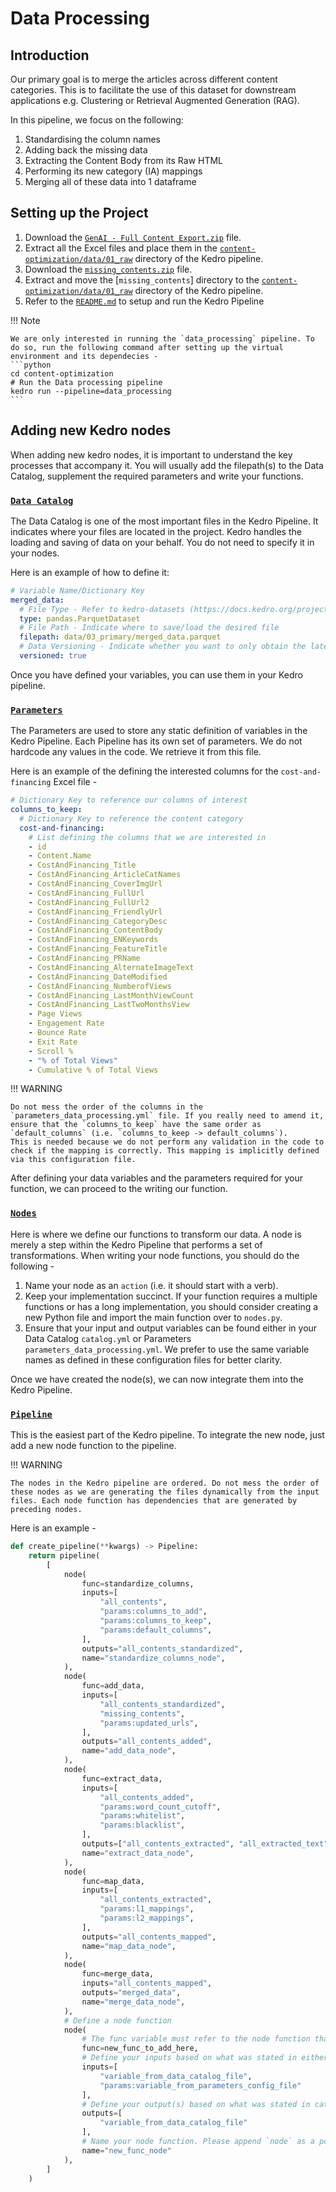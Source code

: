 # Data Processing

## Introduction

Our primary goal is to merge the articles across different content categories. This is to facilitate the use of this dataset for downstream applications e.g. Clustering or Retrieval Augmented Generation (RAG).

In this pipeline, we focus on the following:

1. Standardising the column names
2. Adding back the missing data
3. Extracting the Content Body from its Raw HTML
4. Performing its new category (IA) mappings
5. Merging all of these data into 1 dataframe

## Setting up the Project

1. Download the [`GenAI - Full Content Export.zip`](https://drive.google.com/file/d/1auKR6zHlxFz7fmkci2BUimYEjW4lotlU/view) file.
2. Extract all the Excel files and place them in the [`content-optimization/data/01_raw`](https://github.com/Synapxe-DNA/healthhub-content-optimization/tree/main/content-optimization/data/01_raw) directory of the Kedro pipeline.
3. Download the [`missing_contents.zip`](https://drive.google.com/file/d/1KX7Jsc9LVn6ozsT1P87kTmjVYh4be2j2/view) file.
4. Extract and move the [`missing_contents`] directory to the [`content-optimization/data/01_raw`](https://github.com/Synapxe-DNA/healthhub-content-optimization/tree/main/content-optimization/data/01_raw) directory of the Kedro pipeline.
5. Refer to the [`README.md`](https://github.com/Synapxe-DNA/healthhub-content-optimization/tree/main/content-optimization) to setup and run the Kedro Pipeline

!!! Note

    We are only interested in running the `data_processing` pipeline. To do so, run the following command after setting up the virtual environment and its dependecies -
    ```python
    cd content-optimization
    # Run the Data processing pipeline
    kedro run --pipeline=data_processing
    ```

## Adding new Kedro nodes

When adding new kedro nodes, it is important to understand the key processes that accompany it. You will usually add the filepath(s) to the Data Catalog, supplement the required parameters and write your functions.

### [`Data Catalog`](https://github.com/Synapxe-DNA/healthhub-content-optimization/blob/main/content-optimization/conf/base/catalog.yml)

The Data Catalog is one of the most important files in the Kedro Pipeline. It indicates where your files are located in the project. Kedro handles the loading and saving of data on your behalf. You do not need to specify it in your nodes.

Here is an example of how to define it:

```yaml
# Variable Name/Dictionary Key
merged_data:
  # File Type - Refer to kedro-datasets (https://docs.kedro.org/projects/kedro-datasets/en/kedro-datasets-4.1.0/api/kedro_datasets.html) for the appropriate data connector
  type: pandas.ParquetDataset
  # File Path - Indicate where to save/load the desired file
  filepath: data/03_primary/merged_data.parquet
  # Data Versioning - Indicate whether you want to only obtain the latest file or track the changes (via timestamp)
  versioned: true
```

Once you have defined your variables, you can use them in your Kedro pipeline.

### [`Parameters`](https://github.com/Synapxe-DNA/healthhub-content-optimization/blob/main/content-optimization/conf/base/parameters_data_processing.yml)

The Parameters are used to store any static definition of variables in the Kedro Pipeline. Each Pipeline has its own set of parameters. We do not hardcode any values in the code. We retrieve it from this file.

Here is an example of the defining the interested columns for the `cost-and-financing` Excel file -

```yaml
# Dictionary Key to reference our columns of interest
columns_to_keep:
  # Dictionary Key to reference the content category
  cost-and-financing:
    # List defining the columns that we are interested in
    - id
    - Content.Name
    - CostAndFinancing_Title
    - CostAndFinancing_ArticleCatNames
    - CostAndFinancing_CoverImgUrl
    - CostAndFinancing_FullUrl
    - CostAndFinancing_FullUrl2
    - CostAndFinancing_FriendlyUrl
    - CostAndFinancing_CategoryDesc
    - CostAndFinancing_ContentBody
    - CostAndFinancing_ENKeywords
    - CostAndFinancing_FeatureTitle
    - CostAndFinancing_PRName
    - CostAndFinancing_AlternateImageText
    - CostAndFinancing_DateModified
    - CostAndFinancing_NumberofViews
    - CostAndFinancing_LastMonthViewCount
    - CostAndFinancing_LastTwoMonthsView
    - Page Views
    - Engagement Rate
    - Bounce Rate
    - Exit Rate
    - Scroll %
    - "% of Total Views"
    - Cumulative % of Total Views
```

!!! WARNING

    Do not mess the order of the columns in the `parameters_data_processing.yml` file. If you really need to amend it, ensure that the `columns_to_keep` have the same order as `default_columns` (i.e. `columns_to_keep -> default_columns`).
    This is needed because we do not perform any validation in the code to check if the mapping is correctly. This mapping is implicitly defined via this configuration file.

After defining your data variables and the parameters required for your function, we can proceed to the writing our function.

### [`Nodes`](https://github.com/Synapxe-DNA/healthhub-content-optimization/blob/main/content-optimization/src/content_optimization/pipelines/data_processing/nodes.py)

Here is where we define our functions to transform our data. A node is merely a step within the Kedro Pipeline that performs a set of transformations. When writing your node functions, you should do the following -

1. Name your node as an `action` (i.e. it should start with a verb).
2. Keep your implementation succinct. If your function requires a multiple functions or has a long implementation, you should consider creating a new Python file and import the main function over to `nodes.py`.
3. Ensure that your input and output variables can be found either in your Data Catalog `catalog.yml` or Parameters `parameters_data_processing.yml`. We prefer to use the same variable names as defined in these configuration files for better clarity.

Once we have created the node(s), we can now integrate them into the Kedro Pipeline.

### [`Pipeline`](https://github.com/Synapxe-DNA/healthhub-content-optimization/blob/main/content-optimization/src/content_optimization/pipelines/data_processing/pipeline.py)

This is the easiest part of the Kedro pipeline. To integrate the new node, just add a new node function to the pipeline.

!!! WARNING

    The nodes in the Kedro pipeline are ordered. Do not mess the order of these nodes as we are generating the files dynamically from the input files. Each node function has dependencies that are generated by preceding nodes.

Here is an example -

```python
def create_pipeline(**kwargs) -> Pipeline:
    return pipeline(
        [
            node(
                func=standardize_columns,
                inputs=[
                    "all_contents",
                    "params:columns_to_add",
                    "params:columns_to_keep",
                    "params:default_columns",
                ],
                outputs="all_contents_standardized",
                name="standardize_columns_node",
            ),
            node(
                func=add_data,
                inputs=[
                    "all_contents_standardized",
                    "missing_contents",
                    "params:updated_urls",
                ],
                outputs="all_contents_added",
                name="add_data_node",
            ),
            node(
                func=extract_data,
                inputs=[
                    "all_contents_added",
                    "params:word_count_cutoff",
                    "params:whitelist",
                    "params:blacklist",
                ],
                outputs=["all_contents_extracted", "all_extracted_text"],
                name="extract_data_node",
            ),
            node(
                func=map_data,
                inputs=[
                    "all_contents_extracted",
                    "params:l1_mappings",
                    "params:l2_mappings",
                ],
                outputs="all_contents_mapped",
                name="map_data_node",
            ),
            node(
                func=merge_data,
                inputs="all_contents_mapped",
                outputs="merged_data",
                name="merge_data_node",
            ),
            # Define a node function
            node(
                # The func variable must refer to the node function that you created in nodes.py
                func=new_func_to_add_here,
                # Define your inputs based on what was stated in either catalog.yml or parameters_data_processing.yml. Please note that parameters must have a `params:` prefix defined beforehand
                inputs=[
                    "variable_from_data_catalog_file",
                    "params:variable_from_parameters_config_file"
                ],
                # Define your output(s) based on what was stated in catalog.yml
                outputs=[
                    "variable_from_data_catalog_file"
                ],
                # Name your node function. Please append `node` as a postfix. This name is used for visualising the Kedro pipeline
                name="new_func_node"
            ),
        ]
    )
```
